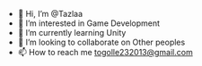 - 👋 Hi, I’m @Tazlaa
- 👀 I’m interested in Game Development
- 🌱 I’m currently learning Unity
- 💞️ I’m looking to collaborate on Other peoples
- 📫 How to reach me togolle232013@gmail.com

<!---
Tazlaa/Tazlaa is a ✨ special ✨ repository because its `README.md` (this file) appears on your GitHub profile.
You can click the Preview link to take a look at your changes.
--->
